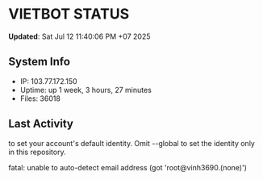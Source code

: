 # VIETBOT STATUS
**Updated**: Sat Jul 12 11:40:06 PM +07 2025

## System Info
- IP: 103.77.172.150
- Uptime: up 1 week, 3 hours, 27 minutes
- Files: 36018

## Last Activity

to set your account's default identity.
Omit --global to set the identity only in this repository.

fatal: unable to auto-detect email address (got 'root@vinh3690.(none)')
